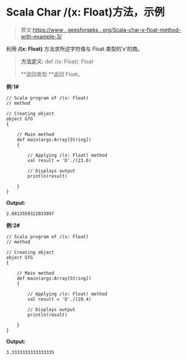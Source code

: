 # Scala Char /(x: Float)方法，示例

> 原文:[https://www . geesforgeks . org/Scala-char-x-float-method-with-example-3/](https://www.geeksforgeeks.org/scala-char-x-float-method-with-example-3/)

利用 **/(x: Float)** 方法求所述字符值与 Float 类型的‘x’的商。

> **方法定义:** def /(x: Float): Float
> 
> **返回类型:**返回 Float。

**例:1#**

```
// Scala program of /(x: Float)
// method

// Creating object
object GfG
{ 

    // Main method
    def main(args:Array[String])
    {

        // Applying /(x: Float) method 
        val result = 'D'./(23.6)

        // Displays output
        println(result)

    }
} 
```

**Output:**

```
2.8813559322033897

```

**例:2#**

```
// Scala program of /(x: Float)
// method

// Creating object
object GfG
{ 

    // Main method
    def main(args:Array[String])
    {

        // Applying /(x: Float) method
        val result = 'D'./(20.4)

        // Displays output
        println(result)

    }
} 

```

**Output:**

```
3.3333333333333335

```